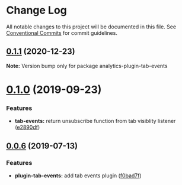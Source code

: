 # Change Log

All notable changes to this project will be documented in this file.
See [Conventional Commits](https://conventionalcommits.org) for commit guidelines.

## [0.1.1](https://github.com/DavidWells/analytics/compare/analytics-plugin-tab-events@0.1.0...analytics-plugin-tab-events@0.1.1) (2020-12-23)

**Note:** Version bump only for package analytics-plugin-tab-events





# [0.1.0](https://github.com/DavidWells/analytics/compare/analytics-plugin-tab-events@0.0.6...analytics-plugin-tab-events@0.1.0) (2019-09-23)


### Features

* **tab-events:** return unsubscribe function from tab visiblity listener ([e2890df](https://github.com/DavidWells/analytics/commit/e2890df))





## [0.0.6](https://github.com/DavidWells/analytics/compare/analytics-plugin-tab-events@0.0.6...analytics-plugin-tab-events@0.0.6) (2019-07-13)


### Features

* **plugin-tab-events:** add tab events plugin ([f0bad7f](https://github.com/DavidWells/analytics/commit/f0bad7f))
